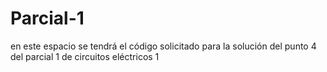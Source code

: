 # Parcial-1
en este espacio se tendrá el código solicitado para la solución del punto 4 del parcial 1 de circuitos eléctricos 1
